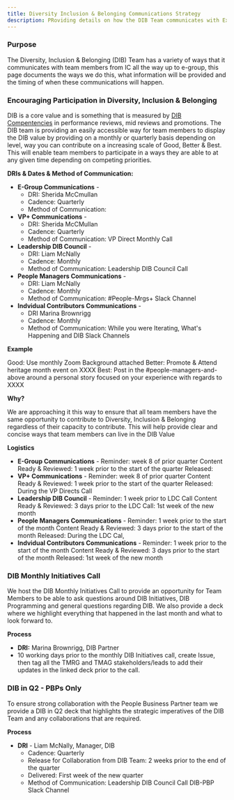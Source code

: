 ```yaml
---
title: Diversity Inclusion & Belonging Communications Strategy
description: PRoviding details on how the DIB Team communicates with Example Company to achieve engagement, contributions and collaborations from team members
---
```


### Purpose

The Diversity, Inclusion & Belonging (DIB) Team has a variety of ways that it communicates with team members from IC all the way up to e-group, this page documents the ways we do this, what information will be provided and the timing of when these communications will happen.

### Encouraging Participation in Diversity, Inclusion & Belonging

DIB is a core value and is something that is measured by [DIB Compentencies](/handbook/values/#diversity-inclusion--belonging-competency) in performance reviews, mid reviews and promotions. The DIB team is providing an easily accessible way for team members to display the DIB value by providing on a monthly or quarterly basis depending on level, way you can contribute on a increasing scale of Good, Better & Best. This will enable team members to participate in a ways they are able to at any given time depending on competing priorities.

**DRIs & Dates & Method of Communication:**

- **E-Group Communications** -
  - DRI: Sherida McCmullan
  - Cadence: Quarterly
  - Method of Communication:
- **VP+ Communications** -
  - DRI: Sherida McCMullan
  - Cadence: Quarterly
  - Method of Communication: VP Direct Monthly Call
- **Leadership DIB Council** -
  - DRI: Liam McNally
  - Cadence: Monthly
  - Method of Communication: Leadership DIB Council Call
- **People Managers Communications** -
  - DRI: Liam McNally
  - Cadence: Monthly
  - Method of Communication: #People-Mrgs+ Slack Channel
- **Indvidual Contributors Communications** -
  - DRI Marina Brownrigg
  - Cadence: Monthly
  - Method of Communication: While you were Iterating, What's Happening and DIB Slack Channels

**Example**

Good: Use monthly Zoom Background attached
Better: Promote & Attend heritage month event on XXXX
Best: Post in the #people-managers-and-above around a personal story focused on your experience with regards to XXXX

**Why?**

We are approaching it this way to ensure that all team members have the same opportunity to contribute to Diversity, Inclusion & Belonging regardless of their capacity to contribute. This will help provide clear and concise ways that team members can live in the DIB Value

**Logistics**

- **E-Group Communications** - Reminder: week 8 of prior quarter Content Ready & Reviewed: 1 week prior to the start of the quarter Released:
- **VP+ Communications** - Reminder: week 8 of prior quarter Content Ready & Reviewed: 1 week prior to the start of the quarter Released: During the VP Directs Call
- **Leadership DIB Council** - Reminder: 1 week prior to LDC Call Content Ready & Reviewed: 3 days prior to the LDC Call: 1st week of the new month
- **People Managers Communications** - Reminder: 1 week prior to the start of the month Content Ready & Reviewed: 3 days prior to the start of the month Released: During the LDC Cal,
- **Indvidual Contributors Communications** - Reminder: 1 week prior to the start of the month Content Ready & Reviewed: 3 days prior to the start of the month Released: 1st week of the new month

### DIB Monthly Initiatives Call

We host the DIB Monthly Initiatives Call to provide an opportunity for Team Members to be able to ask questions around DIB Initiatives, DIB Programming and general questions regarding DIB. We also provide a deck where we highlight everything that happened in the last month and what to look forward to.

**Process**

- **DRI:** Marina Brownrigg, DIB Partner
- 10 working days prior to the monthly DIB Initiatives  call, create Issue, then tag  all the TMRG and TMAG stakeholders/leads to add their updates in the linked deck prior to the call.

### DIB in Q2 - PBPs Only

To ensure strong collaboration with the People Business Partner team we provide a DIB in Q2 deck that highlights the strategic imperatives of the DIB Team and any collaborations that are required.

**Process**

- **DRI** - Liam McNally, Manager, DIB
  - Cadence: Quarterly
  - Release for Collaboration from DIB Team: 2 weeks prior to the end of the quarter
  - Delivered: First week of the new quarter
  - Method of Communication: Leadership DIB Council Call DIB-PBP Slack Channel
